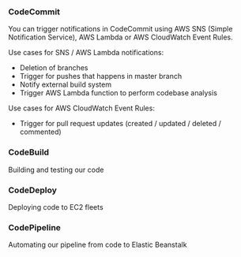 ### CodeCommit

You can trigger notifications in CodeCommit using AWS SNS (Simple Notification Service), AWS Lambda or AWS CloudWatch Event Rules.

Use cases for SNS / AWS Lambda notifications:

- Deletion of branches
- Trigger for pushes that happens in master branch
- Notify external build system
- Trigger AWS Lambda function to perform codebase analysis

Use cases for AWS CloudWatch Event Rules:

- Trigger for pull request updates (created / updated / deleted / commented)

### CodeBuild

Building and testing our code

### CodeDeploy

Deploying code to EC2 fleets

### CodePipeline

Automating our pipeline from code to Elastic Beanstalk
